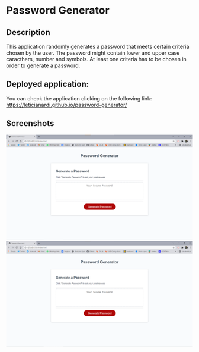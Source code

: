 # Password Generator

## Description
This application randomly generates a password that meets certain criteria chosen by the user.
The password might contain lower and upper case caracthers, number and symbols.
At least one criteria has to be chosen in order to generate a password.

## Deployed application:
You can check the application clicking on the following link:
https://leticianardi.github.io/password-generator/


## Screenshots
<img src="Screenshot 1.png">
<img src="Screenshot 1.png">
